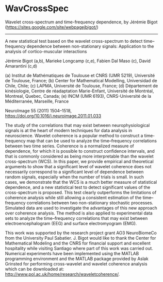 # WavCrossSpec
Wavelet cross-spectrum and time-frequency dependence, by Jérémie Bigot (https://sites.google.com/site/webpagejbigot/)

--------------------

A new statistical test based on the wavelet cross-spectrum to detect time–frequency dependence between non-stationary signals: Application to the analysis of cortico-muscular interactions

Jérémie Bigot (a,b), Marieke Longcamp (c,e), Fabien Dal Maso (c), David Amarantini (c,d)

(a) Institut de Mathématiques de Toulouse et CNRS (UMR 5219), Université de Toulouse, France; (b) Center for Mathematical Modelling, Universidad de Chile, Chile; (c) LAPMA, Université de Toulouse, France; (d) Département de kinésiologie, Centre de réadaptation Marie-Enfant, Université de Montréal, Montreal, Quebec, Canada; (e) INCM (UMR 6193), CNRS-Université de la Méditerranée, Marseille, France

NeuroImage 55 (2011) 1504–1518, https://doi.org/10.1016/j.neuroimage.2011.01.033

The study of the correlations that may exist between neurophysiological signals is at the heart of modern techniques for data analysis in neuroscience. Wavelet coherence is a popular method to construct a time-frequency map that can be used to analyze the time–frequency correlations between two time series. Coherence is a normalized measure of dependence, for which it is possible to construct confidence intervals, and that is commonly considered as being more interpretable than the wavelet cross-spectrum (WCS). In this paper, we provide empirical and theoretical arguments to show that a significant level of wavelet coherence does not necessarily correspond to a significant level of dependence between random signals, especially when the number of trials is small. In such cases, we demonstrate that the WCS is a much better measure of statistical dependence, and a new statistical test to detect significant values of the cross-spectrum is proposed. This test clearly outperforms the limitations of coherence analysis while still allowing a consistent estimation of the time–frequency correlations between two non-stationary stochastic processes. Simulated data are used to investigate the advantages of this new approach over coherence analysis. The method is also applied to experimental data sets to analyze the time–frequency correlations that may exist between electroencephalogram (EEG) and surface electromyogram (EMG).

This work was supported by the research project grant AO3 NeuroBiomeCo from the University Paul Sabatier. J. Bigot would like to thank the Center for Mathematical Modeling and the CNRS for financial support and excellent hospitality while visiting Santiago where part of this work was carried out. Numerical experiments have been implemented using the MATLAB programming environment and the MATLAB package provided by Aslak Grinsted for performing cross-wavelet and wavelet coherence analysis which can be downloaded at: http://www.pol.ac.uk/home/research/waveletcoherence/.
